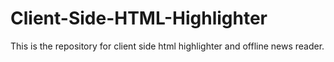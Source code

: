 Client-Side-HTML-Highlighter
============================

This is the repository for client side html highlighter and offline news reader.
